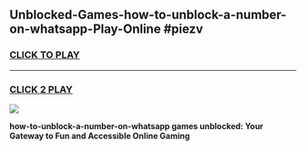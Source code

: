 
## Unblocked-Games-how-to-unblock-a-number-on-whatsapp-Play-Online #piezv
<h3>
<a href="https://news.freeplayer.one?title=how-to-unblock-a-number-on-whatsapp&ref=3">CLICK TO PLAY</a></h3>
<hr>

<h3>
<a href="https://news.freeplayer.one?title=how-to-unblock-a-number-on-whatsapp&ref=3">CLICK 2 PLAY</a>
  
</h3>

<a href="https://news.freeplayer.one?title=how-to-unblock-a-number-on-whatsapp&ref=3"><img src="https://clearcache.store/games.png"></a>


**how-to-unblock-a-number-on-whatsapp games unblocked: Your Gateway to Fun and Accessible Online Gaming**
